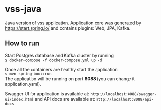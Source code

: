 # vss-java
Java version of vss application. Application core was generated by https://start.spring.io/ and contains 
plugins: Web, JPA, Kafka.

## How to run
Start Postgres database and Kafka cluster by running\
`$ docker-compose -f docker-compose.yml up -d`

Once all the containers are healthy start the application\
`$ mvn spring-boot:run`\
The application will be running on port **8088** (you can change it application.yaml).

Swagger UI for application is available at: `http://localhost:8088/swagger-ui/index.html` and API docs
are available at: `http://localhost:8088/api-docs`
